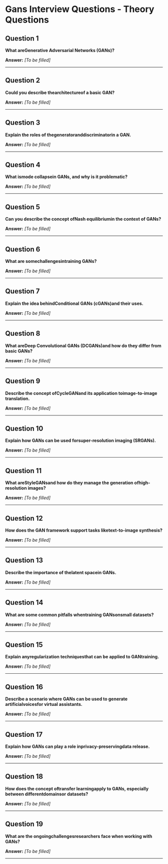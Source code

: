 # Gans Interview Questions - Theory Questions

## Question 1

**What areGenerative Adversarial Networks (GANs)?**

**Answer:** _[To be filled]_

---

## Question 2

**Could you describe thearchitectureof a basic GAN?**

**Answer:** _[To be filled]_

---

## Question 3

**Explain the roles of thegeneratoranddiscriminatorin a GAN.**

**Answer:** _[To be filled]_

---

## Question 4

**What ismode collapsein GANs, and why is it problematic?**

**Answer:** _[To be filled]_

---

## Question 5

**Can you describe the concept ofNash equilibriumin the context of GANs?**

**Answer:** _[To be filled]_

---

## Question 6

**What are somechallengesintraining GANs?**

**Answer:** _[To be filled]_

---

## Question 7

**Explain the idea behindConditional GANs (cGANs)and their uses.**

**Answer:** _[To be filled]_

---

## Question 8

**What areDeep Convolutional GANs (DCGANs)and how do they differ from basic GANs?**

**Answer:** _[To be filled]_

---

## Question 9

**Describe the concept ofCycleGANand its application toimage-to-image translation.**

**Answer:** _[To be filled]_

---

## Question 10

**Explain how GANs can be used forsuper-resolution imaging (SRGANs).**

**Answer:** _[To be filled]_

---

## Question 11

**What areStyleGANsand how do they manage the generation ofhigh-resolution images?**

**Answer:** _[To be filled]_

---

## Question 12

**How does the GAN framework support tasks liketext-to-image synthesis?**

**Answer:** _[To be filled]_

---

## Question 13

**Describe the importance of thelatent spacein GANs.**

**Answer:** _[To be filled]_

---

## Question 14

**What are some common pitfalls whentraining GANsonsmall datasets?**

**Answer:** _[To be filled]_

---

## Question 15

**Explain anyregularization techniquesthat can be applied to GANtraining.**

**Answer:** _[To be filled]_

---

## Question 16

**Describe a scenario where GANs can be used to generate artificialvoicesfor virtual assistants.**

**Answer:** _[To be filled]_

---

## Question 17

**Explain how GANs can play a role inprivacy-preservingdata release.**

**Answer:** _[To be filled]_

---

## Question 18

**How does the concept oftransfer learningapply to GANs, especially between differentdomainsor datasets?**

**Answer:** _[To be filled]_

---

## Question 19

**What are the ongoingchallengesresearchers face when working with GANs?**

**Answer:** _[To be filled]_

---

